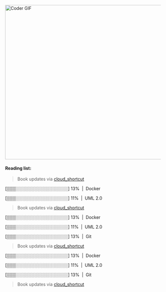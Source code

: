 [<img src="https://media.giphy.com/media/3o6ozomjwcQJpdz5p6/giphy.gif" alt="Coder GIF" width="800" height="500">](https://www.youtube.com/watch?v=0a2lv4IwZFY)
  #### Reading list:

  > Book updates via [cloud_shortcut](https://github.com/saschazengler/progress_bar_shortcut)
  
  [▒▒▒░░░░░░░░░░░░░░░░░] 13% &nbsp;|&nbsp; Docker
  
  [▒▒▒░░░░░░░░░░░░░░░░░] 11% &nbsp;|&nbsp; UML 2.0
  
  > Book updates via [cloud_shortcut](https://github.com/saschazengler/progress_bar_shortcut)
  
  [▒▒▒░░░░░░░░░░░░░░░░░] 13% &nbsp;|&nbsp; Docker
  
  [▒▒▒░░░░░░░░░░░░░░░░░] 11% &nbsp;|&nbsp; UML 2.0
  
  [▒▒▒░░░░░░░░░░░░░░░░░] 13% &nbsp;|&nbsp; Git
  
  > Book updates via [cloud_shortcut](https://github.com/saschazengler/progress_bar_shortcut)
  
  [▒▒▒░░░░░░░░░░░░░░░░░] 13% &nbsp;|&nbsp; Docker
  
  [▒▒▒░░░░░░░░░░░░░░░░░] 11% &nbsp;|&nbsp; UML 2.0
  
  [▒▒▒░░░░░░░░░░░░░░░░░] 13% &nbsp;|&nbsp; Git
  
  > Book updates via [cloud_shortcut](https://github.com/saschazengler/progress_bar_shortcut)
  